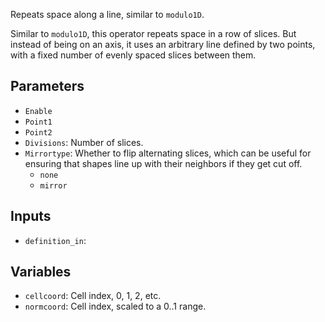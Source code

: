 Repeats space along a line, similar to `modulo1D`.

Similar to `modulo1D`, this operator repeats space in a row of slices. But instead of being on an axis, it uses an arbitrary line defined by two points, with a fixed number of evenly spaced slices between them.

## Parameters

* `Enable`
* `Point1`
* `Point2`
* `Divisions`: Number of slices.
* `Mirrortype`: Whether to flip alternating slices, which can be useful for ensuring that shapes line up with their neighbors if they get cut off.
  * `none`
  * `mirror`

## Inputs

* `definition_in`: 

## Variables

* `cellcoord`: Cell index, 0, 1, 2, etc.
* `normcoord`: Cell index, scaled to a 0..1 range.
